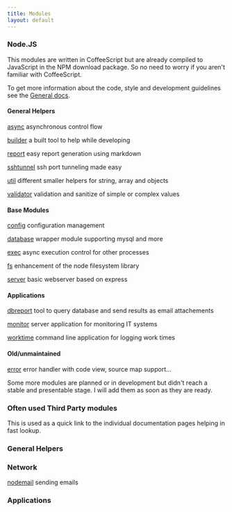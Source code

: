 ```yaml
---
title: Modules
layout: default
---
```


### Node.JS

This modules are written in CoffeeScript but are already compiled to JavaScript
in the NPM download package. So no need to worry if you aren't familiar with
CoffeeScript.

To get more information about the code, style and development guidelines see
the [General docs](http://alinex.github.io/node-alinex/).

<div class="row modules">
  <div class="col-md-4 col-sm-6 col-xs-12">

<h4>General Helpers</h4>
<p><a href="http://alinex.github.io/node-async/">async</a>
    asynchronous control flow</p>
<p><a href="http://alinex.github.io/node-builder/">builder</a>
    a built tool to help while developing</p>
<p><a href="http://alinex.github.io/node-report/">report</a>
    easy report generation using markdown</p>
<p><a href="http://alinex.github.io/node-sshtunnel/">sshtunnel</a>
    ssh port tunneling made easy</p>
<p><a href="http://alinex.github.io/node-util/">util</a>
    different smaller helpers for string, array and objects</p>
<p><a href="http://alinex.github.io/node-validator/">validator</a>
    validation and sanitize of simple or complex values</p>

  </div>
  <div class="col-md-4 col-sm-6 col-xs-12">

<h4>Base Modules</h4>
<p><a href="http://alinex.github.io/node-config/">config</a>
    configuration management</p>
<p><a href="http://alinex.github.io/node-database/">database</a>
    wrapper module supporting mysql and more</p>
<p><a href="http://alinex.github.io/node-exec/">exec</a>
    async execution control for other processes</p>
<p><a href="http://alinex.github.io/node-fs/">fs</a>
    enhancement of the node filesystem library</p>
<p><a href="http://alinex.github.io/node-server/">server</a>
    basic webserver based on express</p>

  </div>
  <div class="col-md-4 col-sm-6 col-xs-12">

<h4>Applications</h4>

<p><a href="http://alinex.github.io/node-dbreport/">dbreport</a>
    tool to query database and send results as email attachements</p>
<p><a href="http://alinex.github.io/node-monitor/">monitor</a>
    server application for monitoring IT systems</p>
<p><a href="http://alinex.github.io/node-worktime/">worktime</a>
    command line application for logging work times</p>

<h4>Old/unmaintained</h4>

<p><a href="http://alinex.github.io/node-error/">error</a>
    error handler with code view, source map support...</p>
  </div>
</div>

Some more modules are planned or in development but didn't reach a stable
and presentable stage. I will add them as soon as they are ready.

### Often used Third Party modules

This is used as a quick link to the individual documentation pages helping in
fast lookup.

<div class="row modules">
  <div class="col-md-4 col-sm-6 col-xs-12">

<h3>General Helpers</h3>

  </div>
  <div class="col-md-4 col-sm-6 col-xs-12">

<h3>Network</h3>

<p><a href="http://nodemailer.com/">nodemail</a>
    sending emails</p>

  </div>
  <div class="col-md-4 col-sm-6 col-xs-12">

<h3>Applications</h3>


  </div>
</div>

<!--
### PHP Server

The [PHP Server](http://alinex.de/server/html/index.html) is a collection of
modules to make an universal client/server system for individual web applications
but the development is stopped.

A lot of the ideas are developed further on in the Node section.
-->
